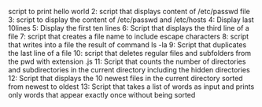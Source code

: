 script to print hello world
2: script that displays content of /etc/passwd file
3: script to display the content of /etc/passwd and /etc/hosts
4: Display last 10lines
5: Display the first ten lines
6: Script that displays the third line of a file
7: script that creates a file name to include escape characters
8: script that writes into a file the result of command ls -la
9: Script that duplicates the last line of a file
10: script that deletes regular files and subfolders from the pwd with extension .js
11: Script that counts the number of directories and subdirectories in the current directory including the hidden directories
12: Script that displays the 10 newest files in the current directory sorted from newest to oldest
13: Script that takes a list of words as input and prints only words that appear exactly once without being sorted
